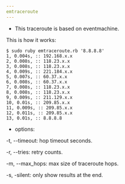 ```yaml
---
emtraceroute
---
```


- This traceroute is based on eventmachine.

This is how it works:

    $ sudo ruby emtraceroute.rb '8.8.8.8'
    1, 0.004s, :: 192.168.x.x
    2, 0.008s, :: 118.23.x.x
    3, 0.008s, :: 118.23.x.x
    4, 0.009s, :: 221.184.x.x
    5, 0.007s, :: 60.37.x.x
    6, 0.008s, :: 60.37.x.x
    7, 0.008s, :: 118.23.x.x
    8, 0.008s, :: 118.23.x.x
    9, 0.009s, :: 211.129.x.x
    10, 0.01s, :: 209.85.x.x
    11, 0.009s, :: 209.85.x.x
    12, 0.011s, :: 209.85.x.x
    13, 0.01s, :: 8.8.8.8


- options:

-t, --timeout: hop timeout seconds.

-r, --tries: retry counts.

-m, --max_hops: max size of traceroute hops.

-s, -silent: only show results at the end.